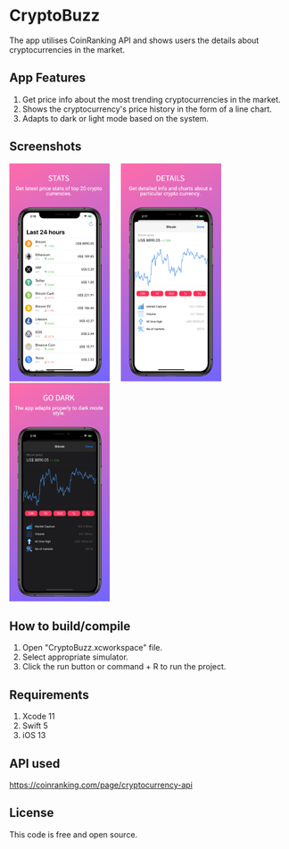 # CryptoBuzz

The app utilises CoinRanking API and shows users the details about cryptocurrencies in the market.

## App Features

1. Get price info about the most trending cryptocurrencies in the market.
2. Shows the cryptocurrency's price history in the form of a line chart.
3. Adapts to dark or light mode based on the system.

## Screenshots
<img src = "Screenshots/ListWhite.png" width = "180">  &nbsp; &nbsp; <img src = "Screenshots/DetailWhite.png" width = "180"> &nbsp; &nbsp; <img src = "Screenshots/DetailBlack.png" width = "180"> 

## How to build/compile
1. Open "CryptoBuzz.xcworkspace" file.
2. Select appropriate simulator.
3. Click the run button or command + R to run the project.

## Requirements
1. Xcode 11
2. Swift 5
3. iOS 13

## API used
https://coinranking.com/page/cryptocurrency-api

## License
This code is free and open source.
